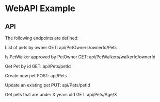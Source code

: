 # WebAPI Example

## API 

The following endpoints are defined:

List of pets by owner
GET: api/PetOwners/ownerId/Pets

Is PetWalker approved by PetOwner
GET: api/PetWalkers/walkerId/ownerId

Get Pet by id
GET: api/Pets/petId

Create new pet
POST: api/Pets

Update an existing pet
PUT: api/Pets/petId

Get pets that are under X years old
GET: api/Pets/Age/X